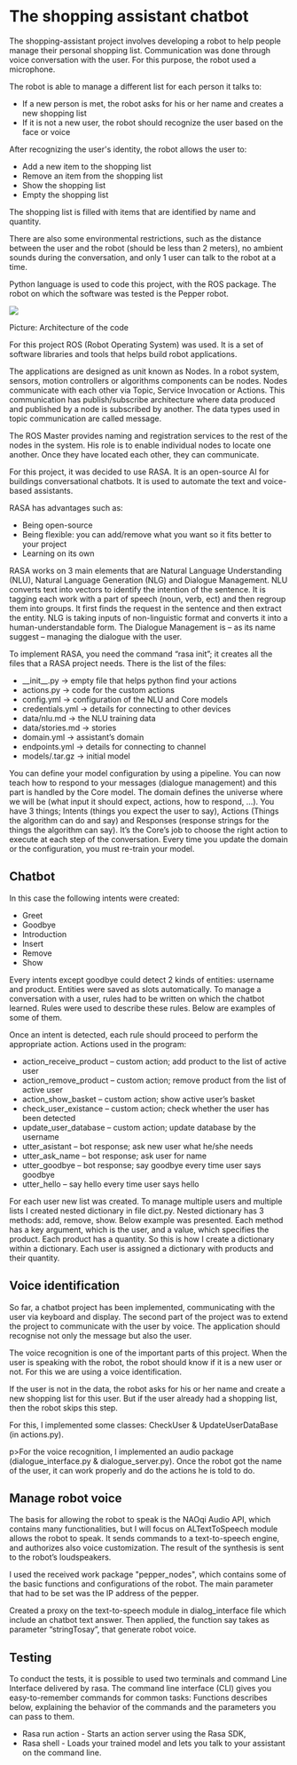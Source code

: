 <h1>The shopping assistant chatbot</h1>
<p>The shopping-assistant project involves developing a robot to help people manage their personal shopping list. Communication was done through voice conversation with the user. For this purpose, the robot used a microphone. </p>
<p>The robot is able to manage a different list for each person it talks to:
	<ul>
		<li>If a new person is met, the robot asks for his or her name and creates a new shopping list</li>
		<li>If it is not a new user, the robot should recognize the user based on the face or voice</li>
		</ul></p>
<p>After recognizing the user's identity, the robot allows the user to:
	<ul>
		<li>Add a new item to the shopping list</li>
		<li>Remove an item from the shopping list</li>
		<li>Show the shopping list</li>
		<li>Empty the shopping list</li>
		</ul></p>
<p>The shopping list is filled with items that are identified by name and quantity. </p>
<p>There are also some environmental restrictions, such as the distance between the user and the robot (should be less than 2 meters), no ambient sounds during the conversation, and only 1 user can talk to the robot at a time.</p>
<p>Python language is used to code this project, with the ROS package. The robot on which the software was tested is the Pepper robot.</p>
  
<img src='https://user-images.githubusercontent.com/87570436/200055730-faa3e9a3-f3b4-405b-94bf-cde6bc59c054.png'/>
<p>Picture: Architecture of the code</p>

<p>For this project ROS (Robot Operating System) was used. It is a set of software libraries and tools that helps build robot applications. </p>

<p>The applications are designed as unit known as Nodes. In a robot system, sensors, motion controllers or algorithms components can be nodes. Nodes communicate with each other via Topic, Service Invocation or Actions. This communication has publish/subscribe architecture where data produced and published by a node is subscribed by another. The data types used in topic communication are called message.</p>
<p>The ROS Master provides naming and registration services to the rest of the nodes in the system. His role is to enable individual nodes to locate one another. Once they have located each other, they can communicate.</p>

<p>For this project, it was decided to use RASA. It is an open-source AI for buildings conversational chatbots. It is used to automate the text and voice-based assistants.</p>
<p>RASA has advantages such as:
<ul>
	<li>Being open-source</li>
	<li>Being flexible: you can add/remove what you want so it fits better to your project</li>
	<li>Learning on its own</li>
</ul></p>
<p>RASA works on 3 main elements that are Natural Language Understanding (NLU), Natural Language Generation (NLG) and Dialogue Management. NLU converts text into vectors to identify the intention of the sentence. It is tagging each work with a part of speech (noun, verb, ect) and then regroup them into groups. It first finds the request in the sentence and then extract the entity.
NLG is taking inputs of non-linguistic format and converts it into a human-understandable form.
The Dialogue Management is – as its name suggest – managing the dialogue with the user.</p>

<p>To implement RASA, you need the command “rasa init”; it creates all the files that a RASA project needs. There is the list of the files:
	<ul>
		<li>__init__.py -> empty file that helps python find your actions</li>
<li>actions.py -> code for the custom actions</li>
<li>config.yml -> configuration of the NLU and Core models</li>
<li>credentials.yml -> details for connecting to other devices</li>
<li>data/nlu.md -> the NLU training data</li>
<li>data/stories.md -> stories</li>
<li>domain.yml -> assistant’s domain</li>
<li>endpoints.yml -> details for connecting to channel</li>
<li>models/<timestamp>.tar.gz -> initial model</li>
		</ul>
	</p>
<p>You can define your model configuration by using a pipeline. You can now teach how to respond to your messages (dialogue management) and this part is handled by the Core model. The domain defines the universe where we will be (what input it should expect, actions, how to respond, …). You have 3 things; Intents (things you expect the user to say), Actions (Things the algorithm can do and say) and Responses (response strings for the things the algorithm can say). It’s the Core’s job to choose the right action to execute at each step of the conversation.  Every time you update the domain or the configuration, you must re-train your model.</p>

<h2>Chatbot</h2>
<p>In this case the following intents were created:
	<ul>
		<li>Greet 
  <li>Goodbye</li>
  <li>Introduction</li>
  <li>Insert</li>
  <li>Remove</li>
  <li>Show</li>
		</ul>
</p>
<p>Every intents except goodbye could detect 2 kinds of entities: username and product. Entities were saved as slots automatically. 
To manage a conversation with a user, rules had to be written on which the chatbot learned. Rules were used to describe these rules. Below are examples of some of them.</p>

<p>Once an intent is detected, each rule should proceed to perform the appropriate action. Actions used in the program:
	<ul>
<li>action_receive_product – custom action; add product to the list of active user</li>
<li>action_remove_product – custom action; remove product from the list of active user</li>
<li>action_show_basket – custom action; show active user’s basket</li>
<li>check_user_existance – custom action; check whether the user has been detected</li>
<li>update_user_database – custom action; update database by the username</li>
<li>utter_asistant – bot response; ask new user what he/she needs</li>
<li>utter_ask_name – bot response; ask user for name</li>
<li>utter_goodbye – bot response; say goodbye every time user says goodbye</li>
		<li>utter_hello – say hello every time user says hello</li>
		</ul>
</p>

<p>For each user new list was created. To manage multiple users and multiple lists I created nested dictionary in file dict.py. Nested dictionary has 3 methods: add, remove, show. Below example was presented. Each method has a key argument, which is the user, and a value, which specifies the product. Each product has a quantity. So this is how I create a dictionary within a dictionary. Each user is assigned a dictionary with products and their quantity.</p>

<h2>Voice identification</h2>
<p>So far, a chatbot project has been implemented, communicating with the user via keyboard and display. The second part of the project was to extend the project to communicate with the user by voice. The application should recognise not only the message but also the user.</p>
<p>The voice recognition is one of the important parts of this project. When the user is speaking with the robot, the robot should know if it is a new user or not. For this we are using a voice identification.</p>
<p>If the user is not in the data, the robot asks for his or her name and create a new shopping list for this user. But if the user already had a shopping list, then the robot skips this step.</p>
<p>For this, I implemented some classes: CheckUser & UpdateUserDataBase (in actions.py).</p>
p>For the voice recognition, I implemented an audio package (dialogue_interface.py & dialogue_server.py). Once the robot got the name of the user, it can work properly and do the actions he is told to do.</p>

<h2>Manage robot voice</h2>
<p>The basis for allowing the robot to speak is the NAOqi Audio API, which contains many functionalities, but I will focus on ALTextToSpeech module allows the robot to speak. It sends commands to a text-to-speech engine, and authorizes also voice customization. The result of the synthesis is sent to the robot’s loudspeakers.</p>
<p>I used the received work package "pepper_nodes", which contains some of the basic functions and configurations of the robot. The main parameter that had to be set was the IP address of the pepper.</p>
<p>Created a proxy on the text-to-speech module in dialog_interface file which include an chatbot text answer. Then applied, the function say takes as parameter “stringTosay”, that generate robot voice.</p>

<h2>Testing</h2>
<p>To conduct the tests, it is possible to used two terminals and command Line Interface delivered by rasa. The command line interface (CLI) gives you easy-to-remember commands for common tasks:  Functions describes below, explaining the behavior of the commands and the parameters you can pass to them.
	<ul>
		<li>Rasa run action - Starts an action server using the Rasa SDK,</li>
<li>Rasa shell - Loads your trained model and lets you talk to your assistant on the command line.</li>
		</ul>
</p>




